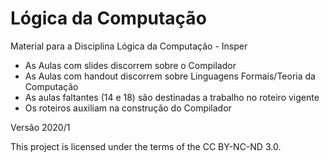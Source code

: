 # Lógica da Computação

Material para a Disciplina Lógica da Computação - Insper

* As Aulas com slides discorrem sobre o Compilador
* As Aulas com handout discorrem sobre Linguagens Formais/Teoria da Computação
* As aulas faltantes (14 e 18) são destinadas a trabalho no roteiro vigente
* Os roteiros auxiliam na construção do Compilador

Versão 2020/1

This project is licensed under the terms of the CC BY-NC-ND 3.0.
